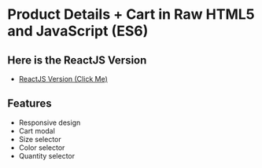 # Product Details + Cart in Raw HTML5 and JavaScript (ES6)

## Here is the ReactJS Version

- [ReactJS Version (Click Me)](https://github.com/MehmetFaahem/E-Commerce-Product-CartReactJS)

## Features

- Responsive design
- Cart modal
- Size selector
- Color selector
- Quantity selector
